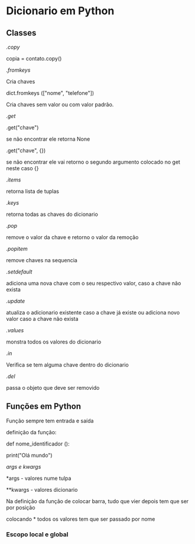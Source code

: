 # Dicionario em Python

## Classes

*.copy*

copia = contato.copy()

*.fromkeys*

Cria chaves 

dict.fromkeys (["nome", "telefone"])

Cria chaves sem valor ou com valor padrão.

*.get*

.get("chave")

se não encontrar ele retorna None

.get("chave", {})

se não encontrar ele vai retorno o segundo argumento colocado no get neste caso {}

*.items*

retorna lista de tuplas

*.keys*

retorna todas as chaves do dicionario

*.pop*

remove o valor da chave e retorno o valor da remoção

*.popitem*

remove chaves na sequencia

*.setdefault*

adiciona uma nova chave com o seu respectivo valor, caso a chave não exista

*.update*

atualiza o adicionario existente caso a chave já existe ou adiciona novo valor caso a chave não exista

*.values*

monstra todos os valores do dicionario

*.in*

Verifica se tem alguma chave dentro do dicionario

*.del*

passa o objeto que deve ser removido



## Funções em Python

Função sempre tem entrada e saída

definição da função:

def nome_identificador ():

print("Olá mundo")

*args e kwargs*

*args - valores nume tulpa

**kwargs - valores dicionario

Na definição da função de colocar barra, tudo que vier depois tem que ser por posição

colocando * todos os valores tem que ser passado por nome



### Escopo local e global



